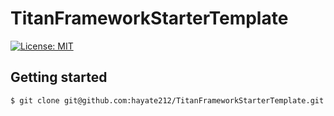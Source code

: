 # TitanFrameworkStarterTemplate
[![License: MIT](https://img.shields.io/badge/License-MIT-yellow.svg)](https://opensource.org/licenses/MIT)

## Getting started
```sh
$ git clone git@github.com:hayate212/TitanFrameworkStarterTemplate.git <project-name>
```